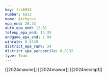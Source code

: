```yaml
---
key: frc6933
number: 6933
name: Archytas
epa_end: 28.33
auto_epa_end: 12.01
teleop_epa_end: 14.39
endgame_epa_end: 1.94
winrate: 0.5349
district_epa_rank: 34
district_epa_percentile: 0.8132
type: Team
---
```

[[2024mawne]]
[[2024mawor]]
[[2024necmp1]]
